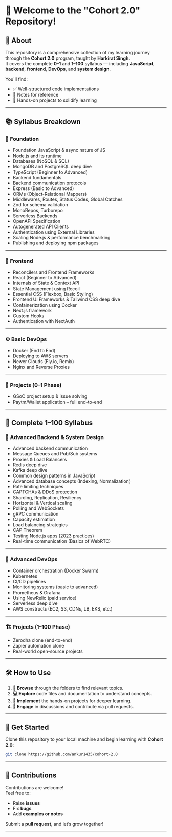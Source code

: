 # 🚀 Welcome to the "Cohort 2.0" Repository!

## 📘 About

This repository is a comprehensive collection of my learning journey through the **Cohort 2.0** program, taught by **Harkirat Singh**.  
It covers the complete **0–1** and **1–100** syllabus — including **JavaScript**, **backend**, **frontend**, **DevOps**, and **system design**.

You'll find:
- ✅ Well-structured code implementations  
- 📝 Notes for reference  
- 🔨 Hands-on projects to solidify learning  

---

## 📚 Syllabus Breakdown

### 🧱 Foundation

- Foundation JavaScript & async nature of JS  
- Node.js and its runtime  
- Databases (NoSQL & SQL)  
- MongoDB and PostgreSQL deep dive  
- TypeScript (Beginner to Advanced)  
- Backend fundamentals  
- Backend communication protocols  
- Express (Basic to Advanced)  
- ORMs (Object-Relational Mappers)  
- Middlewares, Routes, Status Codes, Global Catches  
- Zod for schema validation  
- MonoRepos, Turborepo  
- Serverless Backends  
- OpenAPI Specification  
- Autogenerated API Clients  
- Authentication using External Libraries  
- Scaling Node.js & performance benchmarking  
- Publishing and deploying npm packages  

---

### 🎨 Frontend

- Reconcilers and Frontend Frameworks  
- React (Beginner to Advanced)  
- Internals of State & Context API  
- State Management using Recoil  
- Essential CSS (Flexbox, Basic Styling)  
- Frontend UI Frameworks & Tailwind CSS deep dive  
- Containerization using Docker  
- Next.js framework  
- Custom Hooks  
- Authentication with NextAuth  

---

### ⚙️ Basic DevOps

- Docker (End to End)  
- Deploying to AWS servers  
- Newer Clouds (Fly.io, Remix)  
- Nginx and Reverse Proxies  

---

### 💼 Projects (0–1 Phase)

- GSoC project setup & issue solving  
- Paytm/Wallet application – full end-to-end  

---

## 🔁 Complete 1–100 Syllabus

### 🧠 Advanced Backend & System Design

- Advanced backend communication  
- Message Queues and Pub/Sub systems  
- Proxies & Load Balancers  
- Redis deep dive  
- Kafka deep dive  
- Common design patterns in JavaScript  
- Advanced database concepts (Indexing, Normalization)  
- Rate limiting techniques  
- CAPTCHAs & DDoS protection  
- Sharding, Replication, Resiliency  
- Horizontal & Vertical scaling  
- Polling and WebSockets  
- gRPC communication  
- Capacity estimation  
- Load balancing strategies  
- CAP Theorem  
- Testing Node.js apps (2023 practices)  
- Real-time communication (Basics of WebRTC)  

---

### 🔧 Advanced DevOps

- Container orchestration (Docker Swarm)  
- Kubernetes  
- CI/CD pipelines  
- Monitoring systems (basic to advanced)  
- Prometheus & Grafana  
- Using NewRelic (paid service)  
- Serverless deep dive  
- AWS constructs (EC2, S3, CDNs, LB, EKS, etc.)  

---

### 🏗️ Projects (1–100 Phase)

- Zerodha clone (end-to-end)  
- Zapier automation clone  
- Real-world open-source projects  

---

## 🛠️ How to Use

1. **📂 Browse** through the folders to find relevant topics.  
2. **💻 Explore** code files and documentation to understand concepts.  
3. **🚀 Implement** the hands-on projects for deeper learning.  
4. **📢 Engage** in discussions and contribute via pull requests.

---

## 🚀 Get Started

Clone this repository to your local machine and begin learning with **Cohort 2.0**:

```bash
git clone https://github.com/ankur1435/cohort-2.0
```

---

## 🤝 Contributions

Contributions are welcome!  
Feel free to:
- Raise **issues**
- Fix **bugs**
- Add **examples or notes**

Submit a **pull request**, and let’s grow together!

---
